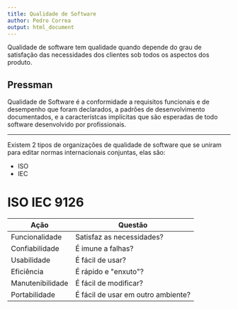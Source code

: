 ```yaml
---
title: Qualidade de Software
author: Pedro Correa
output: html_document
---
```


Qualidade de software tem qualidade quando depende do grau de satisfação das necessidades dos clientes sob todos os aspectos dos produto.

## Pressman

Qualidade de Software é a conformidade a requisitos funcionais e de desempenho que foram declarados, a padrões de desenvolvimento documentados, e a característcas implícitas que são esperadas de todo software desenvolvido por profissionais.

***

Existem 2 tipos de organizações de qualidade de software que se uniram para editar normas internacionais conjuntas, elas sâo:
* ISO
* IEC

# ISO IEC 9126

Ação             | Questão
---------------- | ----------------------------------------------------------
Funcionalidade   | Satisfaz as necessidades?
Confiabilidade   | É imune a falhas?
Usabilidade      | É fácil de usar?
Eficiência       | É rápido e "enxuto"?
Manutenibilidade | É fácil de modificar?
Portabilidade    | É fácil de usar em outro ambiente?

